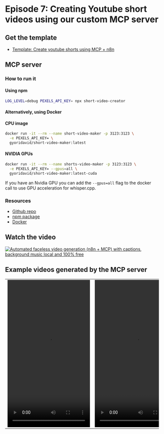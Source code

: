 # Episode 7: Creating Youtube short videos using our custom MCP server

## Get the template

- [Template: Create youtube shorts using MCP + n8n](youtube_shorts_with_mcp_server.json)

## MCP server

### How to run it

#### Using npm

```bash
LOG_LEVEL=debug PEXELS_API_KEY= npx short-video-creator
```

#### Alternatively, using Docker

#### CPU image

```bash
docker run -it --rm --name short-video-maker -p 3123:3123 \
  -e PEXELS_API_KEY= \
  gyoridavid/short-video-maker:latest
```

#### NVIDIA GPUs
```bash
docker run -it --rm --name shorts-video-maker -p 3123:3123 \
  -e PEXELS_API_KEY= --gpus=all \
  gyoridavid/short-video-maker:latest-cuda
```

If you have an Nvidia GPU you can add the `--gpus=all` flag to the docker call to use GPU acceleration for whisper.cpp.

### Resources

- [Github repo](https://github.com/gyoridavid/short-video-maker)
- [npm package](https://www.npmjs.com/package/short-video-maker)
- [Docker](https://hub.docker.com/r/gyoridavid/short-video-maker)

## Watch the video

[![Automated faceless video generation (n8n + MCP) with captions, background music local and 100% free](https://img.youtube.com/vi/jzsQpn-AciM/0.jpg)](https://www.youtube.com/watch?v=jzsQpn-AciM)

## Example videos generated by the MCP server

<table>
  <tr>
    <td>
      <video src="https://github.com/user-attachments/assets/c4ec945b-dbfd-44b0-b8a4-67c93bc576cd" width="270" height="480"></video>
    </td>
    <td>
      <video src="https://github.com/user-attachments/assets/87a7678b-2a1c-4894-815d-3170a77cf5d4" width="270" height="480"></video>
    </td>
    <td>
      <video src="https://github.com/user-attachments/assets/4d20538a-f8bc-49dc-a41d-b5c4e265d161" width="270" height="480"></video>
    </td>
  </tr>
</table>


